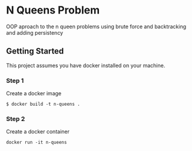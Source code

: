 # N Queens Problem

OOP aproach to the n queen problems using brute force and backtracking and adding persistency

## Getting Started 

This project assumes you have docker installed on your machine. 

### Step 1 

Create a docker image 

```
$ docker build -t n-queens .
```

### Step 2 

Create a docker container

```
docker run -it n-queens
```
